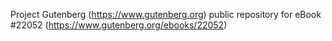 Project Gutenberg (https://www.gutenberg.org) public repository for eBook #22052 (https://www.gutenberg.org/ebooks/22052)
